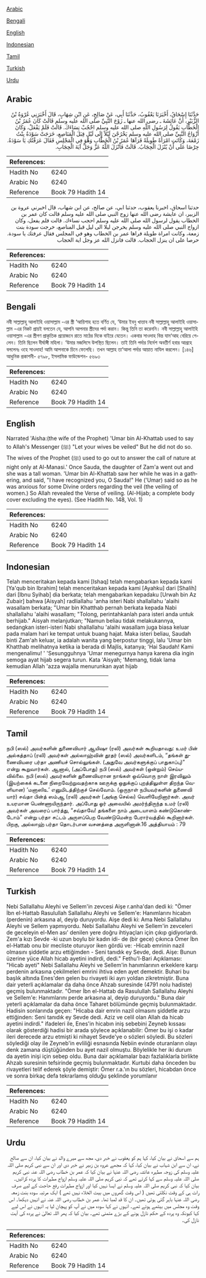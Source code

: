 [Arabic](#arabic)

[Bengali](#bengali)

[English](#english)

[Indonesian](#indonesian)

[Tamil](#tamil)

[Turkish](#turkish)

[Urdu](#urdu)

## Arabic


<div dir="rtl" lang="ar" style={{fontSize:'larger',backgroundColor:'#f8f9fa',padding:20}}>
حَدَّثَنَا إِسْحَاقُ، أَخْبَرَنَا يَعْقُوبُ، حَدَّثَنَا أَبِي، عَنْ صَالِحٍ، عَنِ ابْنِ شِهَابٍ، قَالَ أَخْبَرَنِي عُرْوَةُ بْنُ الزُّبَيْرِ، أَنَّ عَائِشَةَ ـ رضى الله عنها ـ زَوْجَ النَّبِيِّ صلى الله عليه وسلم قَالَتْ كَانَ عُمَرُ بْنُ الْخَطَّابِ يَقُولُ لِرَسُولِ اللَّهِ صلى الله عليه وسلم احْجُبْ نِسَاءَكَ‏.‏ قَالَتْ فَلَمْ يَفْعَلْ، وَكَانَ أَزْوَاجُ النَّبِيِّ صلى الله عليه وسلم يَخْرُجْنَ لَيْلاً إِلَى لَيْلٍ قِبَلَ الْمَنَاصِعِ، خَرَجَتْ سَوْدَةُ بِنْتُ زَمْعَةَ، وَكَانَتِ امْرَأَةً طَوِيلَةً فَرَآهَا عُمَرُ بْنُ الْخَطَّابِ وَهْوَ فِي الْمَجْلِسِ فَقَالَ عَرَفْتُكِ يَا سَوْدَةُ‏.‏ حِرْصًا عَلَى أَنْ يُنْزَلَ الْحِجَابُ‏.‏ قَالَتْ فَأَنْزَلَ اللَّهُ عَزَّ وَجَلَّ آيَةَ الْحِجَابِ‏.‏
</div>
<div style={{backgroundColor:'#f8f9fa',padding:20, marginBottom: 10}}><table> <thead> <tr> <th>References:</th> <th></th> </tr> </thead> <tbody><tr><td>Hadith No</td><td>6240</td></tr><tr><td>Arabic No</td><td>6240</td></tr><tr><td>Reference</td><td>Book 79 Hadith 14</td></tr></tbody></table></div>


<div dir="rtl" lang="ar" style={{fontSize:'larger',backgroundColor:'#f8f9fa',padding:20}}>
حدثنا اسحاق، اخبرنا يعقوب، حدثنا ابي، عن صالح، عن ابن شهاب، قال اخبرني عروة بن الزبير، ان عايشة رضى الله عنها زوج النبي صلى الله عليه وسلم قالت كان عمر بن الخطاب يقول لرسول الله صلى الله عليه وسلم احجب نساءك. قالت فلم يفعل، وكان ازواج النبي صلى الله عليه وسلم يخرجن ليلا الى ليل قبل المناصع، خرجت سودة بنت زمعة، وكانت امراة طويلة فراها عمر بن الخطاب وهو في المجلس فقال عرفتك يا سودة. حرصا على ان ينزل الحجاب. قالت فانزل الله عز وجل اية الحجاب
</div>
<div style={{backgroundColor:'#f8f9fa',padding:20, marginBottom: 10}}><table> <thead> <tr> <th>References:</th> <th></th> </tr> </thead> <tbody><tr><td>Hadith No</td><td>6240</td></tr><tr><td>Arabic No</td><td>6240</td></tr><tr><td>Reference</td><td>Book 79 Hadith 14</td></tr></tbody></table></div>

## Bengali


<div dir="ltr" lang="bn" style={{fontSize:'larger',backgroundColor:'#f8f9fa',padding:20}}>
নবী সাল্লাল্লাহু আলাইহি ওয়াসাল্লাম -এর স্ত্রী ‘আয়িশাহ হতে বর্ণিত যে, ‘উমার ইবনু খাত্তাব নবী সাল্লাল্লাহু আলাইহি ওয়াসাল্লাম -এর নিকট প্রায়ই বলতেন যে, আপনি আপনার স্ত্রীদের পর্দা করান। কিন্তু তিনি তা করেননি। নবী সাল্লাল্লাহু আলাইহি ওয়াসাল্লাম -এর স্ত্রীগণ প্রাকৃতিক প্রয়োজনে রাতে মাঠের দিকে বাইরে যেতেন। একবার সাওদাহ বিন্ত যাম‘আহ বেরিয়ে গেলেন। তিনি ছিলেন দীর্ঘাঙ্গী মহিলা। ‘উমার মজলিসে উপস্থিত ছিলেন। তাই তিনি পর্দার নির্দেশ অবতীর্ণ হবার আগ্রহে বললেনঃ ওহে সাওদাহ! আমি আপনাকে চিনে ফেলেছি। তখন আল্লাহ তা‘আলা পর্দার আয়াত নাযিল করলেন। [১৪৬] আধুনিক প্রকাশনী- ৫৭৯৮, ইসলামিক ফাউন্ডেশন- ৫৬৯৩
</div>
<div style={{backgroundColor:'#f8f9fa',padding:20, marginBottom: 10}}><table> <thead> <tr> <th>References:</th> <th></th> </tr> </thead> <tbody><tr><td>Hadith No</td><td>6240</td></tr><tr><td>Arabic No</td><td>6240</td></tr><tr><td>Reference</td><td>Book 79 Hadith 14</td></tr></tbody></table></div>

## English


<div dir="ltr" lang="en" style={{fontSize:'larger',backgroundColor:'#f8f9fa',padding:20}}>
Narrated 'Aisha:(the wife of the Prophet) 'Umar bin Al-Khattab used to say to Allah's Messenger (ﷺ) "Let your wives be veiled" But he did not do so. The wives of the Prophet (ﷺ) used to go out to answer the call of nature at night only at Al-Manasi.' Once Sauda, the daughter of Zam'a went out and she was a tall woman. 'Umar bin Al-Khattab saw her while he was in a gathering, and said, "I have recognized you, O Sauda!" He ('Umar) said so as he was anxious for some Divine orders regarding the veil (the veiling of women.) So Allah revealed the Verse of veiling. (Al-Hijab; a complete body cover excluding the eyes). (See Hadith No. 148, Vol. 1)
</div>
<div style={{backgroundColor:'#f8f9fa',padding:20, marginBottom: 10}}><table> <thead> <tr> <th>References:</th> <th></th> </tr> </thead> <tbody><tr><td>Hadith No</td><td>6240</td></tr><tr><td>Arabic No</td><td>6240</td></tr><tr><td>Reference</td><td>Book 79 Hadith 14</td></tr></tbody></table></div>

## Indonesian


<div dir="ltr" lang="id" style={{fontSize:'larger',backgroundColor:'#f8f9fa',padding:20}}>
Telah menceritakan kepada kami [Ishaq] telah mengabarkan kepada kami [Ya'qub bin Ibrahim] telah menceritakan kepada kami [Ayahku] dari [Shalih] dari [Ibnu Syihab] dia berkata; telah mengabarkan kepadaku [Urwah bin Az Zubair] bahwa [Aisyah] radliallahu 'anha isteri Nabi shallallahu 'alaihi wasallam berkata; "Umar bin Khatthab pernah berkata kepada Nabi shallallahu 'alaihi wasallam; "Tolong, perintahkanlah para isteri anda untuk berhijab." Aisyah melanjutkan; "Namun beliau tidak melakukannya, sedangkan isteri-isteri Nabi shallallahu 'alaihi wasallam juga biasa keluar pada malam hari ke tempat untuk buang hajat. Maka isteri beliau, Saudah binti Zam'ah keluar, ia adalah wanita yang berpostur tinggi, lalu 'Umar bin Khatthab melihatnya ketika ia berada di Majlis, katanya; 'Hai Saudah! Kami mengenalimu! ' 'Sesungguhnya 'Umar menegurnya hanya karena dia ingin semoga ayat hijab segera turun. Kata 'Aisyah; 'Memang, tidak lama kemudian Allah 'azza wajalla menurunkan ayat hijab
</div>
<div style={{backgroundColor:'#f8f9fa',padding:20, marginBottom: 10}}><table> <thead> <tr> <th>References:</th> <th></th> </tr> </thead> <tbody><tr><td>Hadith No</td><td>6240</td></tr><tr><td>Arabic No</td><td>6240</td></tr><tr><td>Reference</td><td>Book 79 Hadith 14</td></tr></tbody></table></div>

## Tamil


<div dir="ltr" lang="ta" style={{fontSize:'larger',backgroundColor:'#f8f9fa',padding:20}}>
நபி (ஸல்) அவர்களின் துணைவியார் ஆயிஷா (ரலி) அவர்கள் கூறியதாவது: உமர் பின் அல்கத்தாப் (ரலி) அவர்கள் அல்லாஹ்வின் தூதர் (ஸல்) அவர்களிடம், “தங்கள் துணைவியரை பர்தா அணியச் சொல்லுங்கள். (அதுவே அவர்களுக்குப் பாதுகாப்பு)” என்று கூறுவார்கள். ஆனால், (அப்போது) நபி (ஸல்) அவர்கள் (ஒன்றும்) செய்யவில்லை. நபி (ஸல்) அவர்களின் துணைவியரான நாங்கள் ஒவ்வொரு நாள் இரவிலும் (இயற்கைக் கடனை நிறைவேற்றுவதற்காக ஊருக்கு ஒதுக்குப் புறத்திலுள்ள திறந்த வெளியான) ‘மனாஸிஉ’ எனுமிடத்திற்குச் செல்வோம். (ஒருநாள் நபியவர்களின் துணைவி யார்) சவ்தா பின்த் ஸம்ஆ (ரலி) அவர்கள் (அங்கு செல்ல) வெளியேறினார்கள். அவர் உயரமான பெண்ணாயிருந்தார். அப்போது ஓர் அவையில் அமர்ந்திருந்த உமர் (ரலி) அவர்கள் அவரைப் பார்த்து, “சவ்தாவே! தங்களை நாம் அடையாளம் கண்டுகொண்டோம்” என்று பர்தா சட்டம் அருளப்பெற வேண்டுமென்ற பேரார்வத்தில் கூறினார்கள். பிறகு, அல்லாஹ் பர்தா தொடர்பான வசனத்தை அருளினான்.16 அத்தியாயம் : 79
</div>
<div style={{backgroundColor:'#f8f9fa',padding:20, marginBottom: 10}}><table> <thead> <tr> <th>References:</th> <th></th> </tr> </thead> <tbody><tr><td>Hadith No</td><td>6240</td></tr><tr><td>Arabic No</td><td>6240</td></tr><tr><td>Reference</td><td>Book 79 Hadith 14</td></tr></tbody></table></div>

## Turkish


<div dir="ltr" lang="tr" style={{fontSize:'larger',backgroundColor:'#f8f9fa',padding:20}}>
Nebi Sallallahu Aleyhi ve Sellem'in zevcesi Aişe r.anha'dan dedi ki: "Ömer İbn el-Hattab Rasulullah Sallallahu Aleyhi ve Sellem'e: Hanımlarını hicabın (perdenin) arkasına al, deyip duruyordu. Aişe dedi ki: Ama Nebi Sallallahu Aleyhi ve Sellem yapmıyordu. Nebi Sallallahu Aleyhi ve Sellem'in zevceleri de geceleyin el-Men ası' denilen yere doğru ihtiyaçları için çıkıp gidiyorlardı. Zem'a kızı Sevde -ki uzun boylu bir kadın idi- de (bir gece) çıkınca Ömer İbn el-Hattab onu bir mecliste oturuyor iken gördü ve: -Hicab emrinin nazil olmasını şiddetle arzu ettiğimden - Seni tanıdık ey Sevde, dedi. Aişe: Bunun üzerine yüce Allah hicab ayetini indirdi, dedi." Fethu'l-Bari Açıklaması: "Hicab ayeti" Nebi Sallallahu Aleyhi ve Sellem'in hanımlarının erkeklere karşı perdenin arkasına çekilmeleri emrini ihtiva eden ayet demektir. Buhari bu başlık altında Enes'den gelen bu rivayeti iki ayrı yoldan zikretmiştir. Buna dair yeterli açıklamalar da daha önce Ahzab suresinde (4791 nolu hadiste) geçmiş bulunmaktadır. "Ömer İbn el-Hattab da Rasulullah Sallallahu Aleyhi ve Sellem'e: Hanımlarını perde arkasına al, deyip duruyordu." Buna dair yeterli açıklamalar da daha önce Taharet bölümünde geçmiş bulunmaktadır. Hadisin sonlarında geçen: "Hicaba dair emrin nazil olmasını şiddetle arzu ettiğinden: Seni tanıdık ey Sevde dedi. Aziz ve celil olan Allah da hicab ayetini indirdi." ifadeleri ile, Enes'in hicabın iniş sebebini Zeyneb kıssası olarak gösterdiği hadisi bir arada şöylece açıklanabilir: Ömer bu işi o kadar ileri derecede arzu etmişti ki nihayet Sevde'ye o sözleri söyledi. Bu sözleri söylediği olay ile Zeyneb'in evliliği esnasında Nebiin evinde oturanların olayı denk zamana düştüğünden bu ayet nazil olmuştu. Böylelikle her iki durum da ayetin inişi için sebep oldu. Buna dair açıklamalar bazı fazlalıklarla birlikte Ahzab suresinin tefsirinde geçmiş bulunmaktadır. Kurtubi daha önceden bu rivayetleri telif ederek şöyle demiştir: Ömer r.a.'ın bu sözleri, hicabdan önce ve sonra birkaç defa tekrarlamış olduğu şeklinde yorumlanır
</div>
<div style={{backgroundColor:'#f8f9fa',padding:20, marginBottom: 10}}><table> <thead> <tr> <th>References:</th> <th></th> </tr> </thead> <tbody><tr><td>Hadith No</td><td>6240</td></tr><tr><td>Arabic No</td><td>6240</td></tr><tr><td>Reference</td><td>Book 79 Hadith 14</td></tr></tbody></table></div>

## Urdu


<div dir="rtl" lang="ur" style={{fontSize:'larger',backgroundColor:'#f8f9fa',padding:20}}>
ہم سے اسحاق نے بیان کیا، کہا ہم کو یعقوب نے خبر دی، مجھ سے میرے والد نے بیان کیا، ان سے صالح نے، ان سے ابن شہاب نے بیان کیا، کہا کہ مجھے عروہ بن زبیر نے خبر دی اور ان سے نبی کریم صلی اللہ علیہ وسلم کی زوجہ مطہرہ عائشہ رضی اللہ عنہا نے بیان کیا کہ عمر بن خطاب رضی اللہ عنہ نبی کریم صلی اللہ علیہ وسلم سے کہا کرتے تھے کہ نبی کریم صلی اللہ علیہ وسلم ازواج مطہرات کا پردہ کرائیں۔ بیان کیا کہ نبی کریم صلی اللہ علیہ وسلم نے ایسا نہیں کیا اور ازواج مطہرات رفع حاجت کے لیے صرف رات ہی کے وقت نکلتی تھیں ( اس وقت گھروں میں بیت الخلاء نہیں تھے ) ایک مرتبہ سودہ بنت زمعہ رضی اللہ عنہا باہر گئی ہوئی تھیں۔ ان کا قد لمبا تھا۔ عمر بن خطاب رضی اللہ عنہ نے انہیں دیکھا۔ اس وقت وہ مجلس میں بیٹھے ہوئے تھے۔ انہوں نے کہا سودہ میں نے آپ کو پہچان لیا یہ انہوں نے اس لیے کہا کیونکہ وہ پردہ کے حکم نازل ہونے کے بڑے متمنی تھے۔ بیان کیا کہ پھر اللہ تعالیٰ نے پردہ کی آیت نازل کی۔
</div>
<div style={{backgroundColor:'#f8f9fa',padding:20, marginBottom: 10}}><table> <thead> <tr> <th>References:</th> <th></th> </tr> </thead> <tbody><tr><td>Hadith No</td><td>6240</td></tr><tr><td>Arabic No</td><td>6240</td></tr><tr><td>Reference</td><td>Book 79 Hadith 14</td></tr></tbody></table></div>